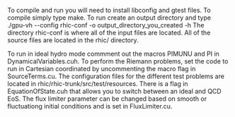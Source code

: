 To compile and run you will need to install libconfig and gtest files.
To compile simply type make. To run create an output directory and type
./gpu-vh --config rhic-conf -o output_directory_you_created -h
The directory rhic-conf is where all of the input files are located.
All of the source files are located in the rhic/ directory.

To run in ideal hydro mode commment out the macros PIMUNU and PI in DynamicalVariables.cuh.
To perform the Riemann problems, set the code to run in Cartesian coordinated by uncommenting the macro flag in SourceTerms.cu.
The configuration files for the different test problems are located in rhic/rhic-trunk/src/test/resources.
There is a flag in EquationOfState.cuh that allows you to switch between an ideal and QCD EoS.
The flux limiter parameter can be changed based on smooth or fluctuationg initial conditions and is set in FluxLimiter.cu.
